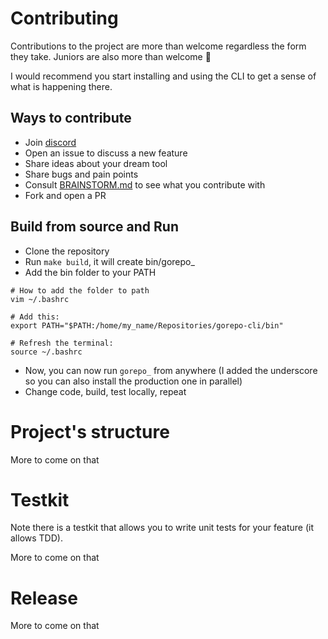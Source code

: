 # Contributing

Contributions to the project are more than welcome regardless the form they take. Juniors are also more than welcome 🎉

I would recommend you start installing and using the CLI to get a sense of what is happening there.

## Ways to contribute

- Join [discord](https://discord.gg/dRuqRU7R)
- Open an issue to discuss a new feature
- Share ideas about your dream tool
- Share bugs and pain points
- Consult [BRAINSTORM.md](BRAINSTORM.md) to see what you contribute with
- Fork and open a PR

## Build from source and Run

- Clone the repository
- Run `make build`, it will create bin/gorepo_
- Add the bin folder to your PATH
```
# How to add the folder to path
vim ~/.bashrc

# Add this:
export PATH="$PATH:/home/my_name/Repositories/gorepo-cli/bin"

# Refresh the terminal:
source ~/.bashrc
```
- Now, you can now run `gorepo_` from anywhere (I added the underscore so you can also install the production one in parallel)
- Change code, build, test locally, repeat

# Project's structure

More to come on that

# Testkit

Note there is a testkit that allows you to write unit tests for your feature (it allows TDD).

More to come on that

# Release

More to come on that
